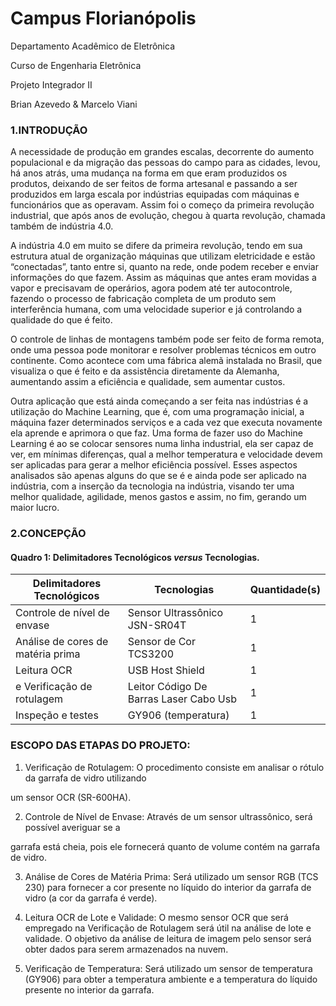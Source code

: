 # Campus Florianópolis

Departamento Acadêmico de Eletrônica

Curso de Engenharia Eletrônica

Projeto Integrador II

Brian Azevedo & Marcelo Viani


### 1.INTRODUÇÃO

A necessidade de produção em grandes escalas, decorrente do aumento
populacional e da migração das pessoas do campo para as cidades, levou, há anos
atrás, uma mudança na forma em que eram produzidos os produtos, deixando de ser
feitos de forma artesanal e passando a ser produzidos em larga escala por indústrias
equipadas com máquinas e funcionários que as operavam. Assim foi o começo da
primeira revolução industrial, que após anos de evolução, chegou à quarta revolução,
chamada também de indústria 4.0.

A indústria 4.0 em muito se difere da primeira revolução, tendo em sua
estrutura atual de organização máquinas que utilizam eletricidade e estão
“conectadas”, tanto entre si, quanto na rede, onde podem receber e enviar
informações do que fazem. Assim as máquinas que antes eram movidas a vapor e
precisavam de operários, agora podem até ter autocontrole, fazendo o processo de
fabricação completa de um produto sem interferência humana, com uma velocidade
superior e já controlando a qualidade do que é feito.

O controle de linhas de montagens também pode ser feito de forma remota,
onde uma pessoa pode monitorar e resolver problemas técnicos em outro continente.
Como acontece com uma fábrica alemã instalada no Brasil, que visualiza o que é feito
e da assistência diretamente da Alemanha, aumentando assim a eficiência e
qualidade, sem aumentar custos.

Outra aplicação que está ainda começando a ser feita nas indústrias é a
utilização do Machine Learning, que é, com uma programação inicial, a máquina fazer
determinados serviços e a cada vez que executa novamente ela aprende e aprimora o
que faz. Uma forma de fazer uso do Machine Learning é ao se colocar sensores numa
linha industrial, ela ser capaz de ver, em mínimas diferenças, qual a melhor
temperatura e velocidade devem ser aplicadas para gerar a melhor eficiência possível.
Esses aspectos analisados são apenas alguns do que se é e ainda pode ser
aplicado na indústria, com a inserção da tecnologia na indústria, visando ter uma
melhor qualidade, agilidade, menos gastos e assim, no fim, gerando um maior lucro.



### 2.CONCEPÇÃO



#### Quadro 1: Delimitadores Tecnológicos *versus* Tecnologias.

| **Delimitadores Tecnológicos**          | **Tecnologias**                        | **Quantidade(s)** |
| --------------------------------------- | -------------------------------------- | ----------------- |
| Controle de nível de envase             | Sensor Ultrassônico JSN-SR04T          | 1                 |
| Análise de cores de matéria prima       | Sensor de Cor TCS3200                  | 1                 |
| Leitura OCR                             | USB Host Shield                        | 1                 |
|  e Verificação de rotulagem             | Leitor Código De Barras Laser Cabo Usb | 1                 |
| Inspeção e testes                       | GY906   (temperatura)                  | 1                 |

 

### ESCOPO DAS ETAPAS DO PROJETO: 

1. Verificação de Rotulagem: O procedimento consiste em analisar o rótulo da garrafa de vidro utilizando 

um sensor OCR (SR-600HA). 

2. Controle de Nível de Envase: Através de um sensor ultrassônico, será possível averiguar se a 

garrafa está cheia, pois ele fornecerá quanto de volume contém na garrafa de vidro. 

3. Análise de Cores de Matéria Prima: Será utilizado um sensor RGB (TCS 230) para fornecer a cor presente no líquido do interior da garrafa de vidro (a cor da garrafa é verde). 

4. Leitura OCR de Lote e Validade: O mesmo sensor OCR que será empregado na Verificação de Rotulagem será útil na análise de lote e validade. O objetivo da análise de leitura de imagem pelo sensor será obter dados para serem armazenados na nuvem. 

5. Verificação de Temperatura: Será utilizado um sensor de temperatura (GY906) para obter a temperatura ambiente e a temperatura do líquido presente no interior da garrafa. 
